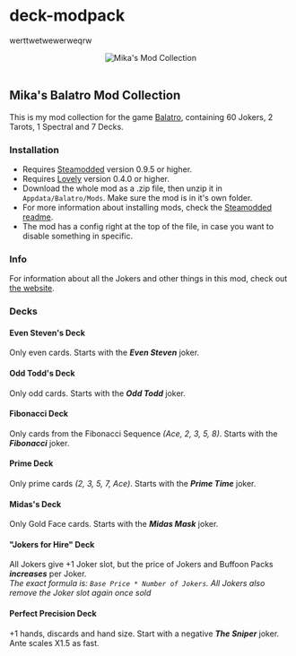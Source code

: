 # deck-modpack
werttwetwewerweqrw
<div align="center">
    <img src="./gitresources/LogoFullFlat.png" alt="Mika's Mod Collection"/>
</div>

<br/>

## Mika's Balatro Mod Collection
This is my mod collection for the game [Balatro](https://store.steampowered.com/app/2379780/Balatro/), containing 60 Jokers, 2 Tarots, 1 Spectral and 7 Decks.

### Installation
- Requires [Steamodded](https://github.com/Steamopollys/Steamodded/) version 0.9.5 or higher.
- Requires [Lovely](https://github.com/ethangreen-dev/lovely-injector) version 0.4.0 or higher.
- Download the whole mod as a .zip file, then unzip it in `Appdata/Balatro/Mods`. Make sure the mod is in it's own folder.
- For more information about installing mods, check the [Steamodded readme](https://github.com/Steamopollys/Steamodded?tab=readme-ov-file#how-to-install-a-mod).
- The mod has a config right at the top of the file, in case you want to disable something in specific.

### Info
For information about all the Jokers and other things in this mod, check out [the website](https://MikaSchoenmakers.github.io/MikasBalatro/).

### Decks
#### Even Steven's Deck
Only even cards. Starts with the **_Even Steven_** joker.

#### Odd Todd's Deck
Only odd cards. Starts with the **_Odd Todd_** joker.

#### Fibonacci Deck
Only cards from the Fibonacci Sequence _(Ace, 2, 3, 5, 8)_. Starts with the **_Fibonacci_** joker.

#### Prime Deck
Only prime cards _(2, 3, 5, 7, Ace)_. Starts with the **_Prime Time_** joker.

#### Midas's Deck
Only Gold Face cards. Starts with the **_Midas Mask_** joker.

#### "Jokers for Hire" Deck
All Jokers give +1 Joker slot, but the price of Jokers and Buffoon Packs **_increases_** per Joker.\
_The exact formula is: `Base Price * Number of Jokers`. All Jokers also remove the Joker slot again once sold_

#### Perfect Precision Deck
+1 hands, discards and hand size. Start with a negative **_The Sniper_** joker. Ante scales X1.5 as fast.
